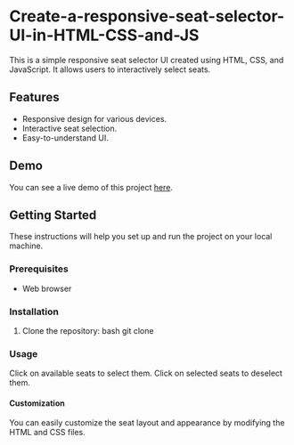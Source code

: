 # Create-a-responsive-seat-selector-UI-in-HTML-CSS-and-JS

This is a simple responsive seat selector UI created using HTML, CSS, and JavaScript. It allows users to interactively select seats.

## Features

- Responsive design for various devices.
- Interactive seat selection.
- Easy-to-understand UI.

## Demo

You can see a live demo of this project [here](https://movie-seat-booking-20sqft.netlify.app/).

## Getting Started

These instructions will help you set up and run the project on your local machine.

### Prerequisites

- Web browser

### Installation

1. Clone the repository: bash git clone


### Usage

Click on available seats to select them.
Click on selected seats to deselect them.

#### Customization

You can easily customize the seat layout and appearance by modifying the HTML and CSS files.
